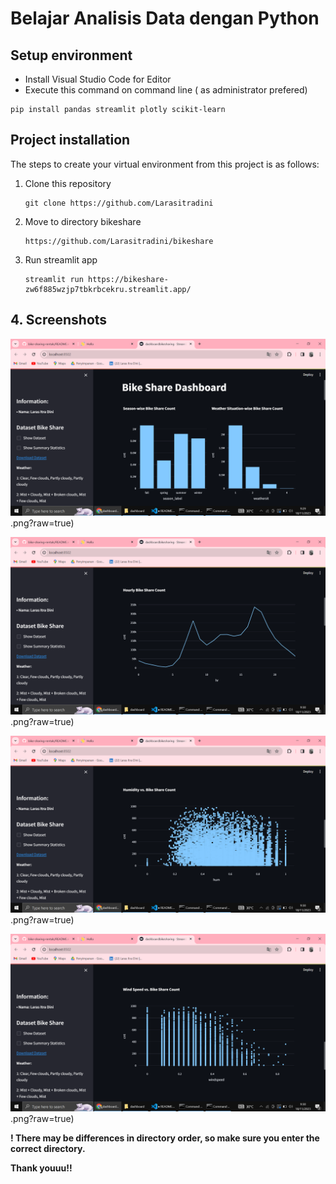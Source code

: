 # Belajar Analisis Data dengan Python

## Setup environment
- Install Visual Studio Code for Editor
- Execute this command on command line ( as administrator prefered)
```
pip install pandas streamlit plotly scikit-learn
```

## Project installation
The steps to create your virtual environment from this project is as follows:

1. Clone this repository
   ```
   git clone https://github.com/Larasitradini
   ```

2. Move to directory bikeshare
   ```
   https://github.com/Larasitradini/bikeshare
   ```
3. Run streamlit app
   ```
   streamlit run https://bikeshare-zw6f885wzjp7tbkrbcekru.streamlit.app/
   ```

## 4. Screenshots

![alt text](https://github.com/Larasitradini/bikeshare/blob/main/Screenshot%20(742).png).png?raw=true)

![alt text](https://github.com/Larasitradini/bikeshare/blob/main/Screenshot%20(743).png).png?raw=true)

![alt text](https://github.com/Larasitradini/bikeshare/blob/main/Screenshot%20(744).png).png?raw=true)

![alt text](https://github.com/Larasitradini/bikeshare/blob/main/Screenshot%20(745).png).png?raw=true)


**! There may be differences in directory order, so make sure you enter the correct directory.**

**Thank youuu!!**
